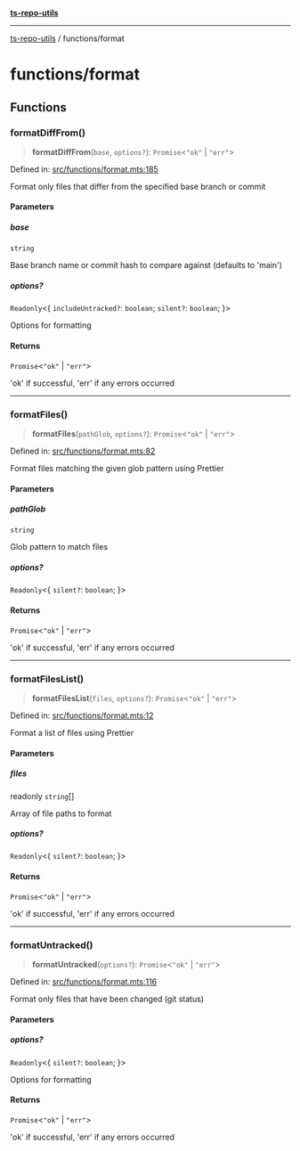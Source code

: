 [**ts-repo-utils**](../README.md)

---

[ts-repo-utils](../README.md) / functions/format

# functions/format

## Functions

### formatDiffFrom()

> **formatDiffFrom**(`base`, `options?`): `Promise`\<`"ok"` \| `"err"`\>

Defined in: [src/functions/format.mts:185](https://github.com/noshiro-pf/ts-repo-utils/blob/main/src/functions/format.mts#L185)

Format only files that differ from the specified base branch or commit

#### Parameters

##### base

`string`

Base branch name or commit hash to compare against (defaults to
'main')

##### options?

`Readonly`\<\{ `includeUntracked?`: `boolean`; `silent?`: `boolean`; \}\>

Options for formatting

#### Returns

`Promise`\<`"ok"` \| `"err"`\>

'ok' if successful, 'err' if any errors occurred

---

### formatFiles()

> **formatFiles**(`pathGlob`, `options?`): `Promise`\<`"ok"` \| `"err"`\>

Defined in: [src/functions/format.mts:82](https://github.com/noshiro-pf/ts-repo-utils/blob/main/src/functions/format.mts#L82)

Format files matching the given glob pattern using Prettier

#### Parameters

##### pathGlob

`string`

Glob pattern to match files

##### options?

`Readonly`\<\{ `silent?`: `boolean`; \}\>

#### Returns

`Promise`\<`"ok"` \| `"err"`\>

'ok' if successful, 'err' if any errors occurred

---

### formatFilesList()

> **formatFilesList**(`files`, `options?`): `Promise`\<`"ok"` \| `"err"`\>

Defined in: [src/functions/format.mts:12](https://github.com/noshiro-pf/ts-repo-utils/blob/main/src/functions/format.mts#L12)

Format a list of files using Prettier

#### Parameters

##### files

readonly `string`[]

Array of file paths to format

##### options?

`Readonly`\<\{ `silent?`: `boolean`; \}\>

#### Returns

`Promise`\<`"ok"` \| `"err"`\>

'ok' if successful, 'err' if any errors occurred

---

### formatUntracked()

> **formatUntracked**(`options?`): `Promise`\<`"ok"` \| `"err"`\>

Defined in: [src/functions/format.mts:116](https://github.com/noshiro-pf/ts-repo-utils/blob/main/src/functions/format.mts#L116)

Format only files that have been changed (git status)

#### Parameters

##### options?

`Readonly`\<\{ `silent?`: `boolean`; \}\>

Options for formatting

#### Returns

`Promise`\<`"ok"` \| `"err"`\>

'ok' if successful, 'err' if any errors occurred
